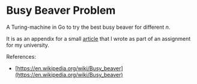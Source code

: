# Busy Beaver Problem
A Turing-machine in Go to try the best busy beaver for different $n$.

It is as an appendix for a small [article](article.pdf) that I wrote as part of an assignment for my university.

References:
- [https://en.wikipedia.org/wiki/Busy_beaver](https://en.wikipedia.org/wiki/Busy_beaver)
